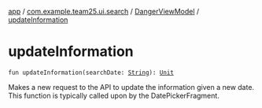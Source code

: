 [app](../../index.md) / [com.example.team25.ui.search](../index.md) / [DangerViewModel](index.md) / [updateInformation](./update-information.md)

# updateInformation

`fun updateInformation(searchDate: `[`String`](https://kotlinlang.org/api/latest/jvm/stdlib/kotlin/-string/index.html)`): `[`Unit`](https://kotlinlang.org/api/latest/jvm/stdlib/kotlin/-unit/index.html)

Makes a new request to the API to update the information given a new date. This function is
typically called upon by the DatePickerFragment.

